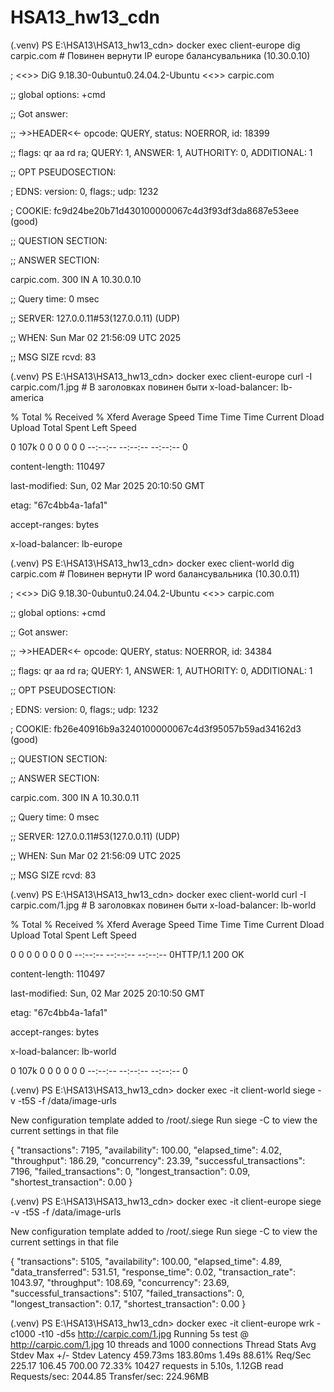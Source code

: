 #      HSA13_hw13_cdn




(.venv) PS E:\HSA13\HSA13_hw13_cdn> docker exec client-europe dig carpic.com  # Повинен вернути IP europe балансувальника (10.30.0.10)




; <<>> DiG 9.18.30-0ubuntu0.24.04.2-Ubuntu <<>> carpic.com

;; global options: +cmd

;; Got answer:

;; ->>HEADER<<- opcode: QUERY, status: NOERROR, id: 18399

;; flags: qr aa rd ra; QUERY: 1, ANSWER: 1, AUTHORITY: 0, ADDITIONAL: 1


;; OPT PSEUDOSECTION:

; EDNS: version: 0, flags:; udp: 1232

; COOKIE: fc9d24be20b71d430100000067c4d3f93df3da8687e53eee (good)

;; QUESTION SECTION:


;; ANSWER SECTION:

carpic.com.             300     IN      A       10.30.0.10


;; Query time: 0 msec

;; SERVER: 127.0.0.11#53(127.0.0.11) (UDP)

;; WHEN: Sun Mar 02 21:56:09 UTC 2025

;; MSG SIZE  rcvd: 83




(.venv) PS E:\HSA13\HSA13_hw13_cdn> docker exec client-europe curl -I carpic.com/1.jpg  # В заголовках повинен быти x-load-balancer: lb-america



  % Total    % Received % Xferd  Average   Speed   Time    Time     Time  Current
                                   Dload  Upload   Total   Spent    Left  Speed
                                 
  0  107k    0     0    0     0      0      0 --:--:-- --:--:-- --:--:--     0
  
content-length: 110497

last-modified: Sun, 02 Mar 2025 20:10:50 GMT

etag: "67c4bb4a-1afa1"

accept-ranges: bytes

x-load-balancer: lb-europe



(.venv) PS E:\HSA13\HSA13_hw13_cdn> docker exec client-world dig carpic.com  # Повинен вернути IP word балансувальника  (10.30.0.11)


; <<>> DiG 9.18.30-0ubuntu0.24.04.2-Ubuntu <<>> carpic.com

;; global options: +cmd

;; Got answer:

;; ->>HEADER<<- opcode: QUERY, status: NOERROR, id: 34384

;; flags: qr aa rd ra; QUERY: 1, ANSWER: 1, AUTHORITY: 0, ADDITIONAL: 1


;; OPT PSEUDOSECTION:

; EDNS: version: 0, flags:; udp: 1232

; COOKIE: fb26e40916b9a3240100000067c4d3f95057b59ad34162d3 (good)

;; QUESTION SECTION:


;; ANSWER SECTION:

carpic.com.             300     IN      A       10.30.0.11


;; Query time: 0 msec

;; SERVER: 127.0.0.11#53(127.0.0.11) (UDP)

;; WHEN: Sun Mar 02 21:56:09 UTC 2025

;; MSG SIZE  rcvd: 83





(.venv) PS E:\HSA13\HSA13_hw13_cdn> docker exec client-world curl -I carpic.com/1.jpg  # В заголовках повинен быти x-load-balancer: lb-world



  % Total    % Received % Xferd  Average   Speed   Time    Time     Time  Current
                                   Dload  Upload   Total   Spent    Left  Speed
                                 
  0     0    0     0    0     0      0      0 --:--:-- --:--:-- --:--:--     0HTTP/1.1 200 OK
  
content-length: 110497

last-modified: Sun, 02 Mar 2025 20:10:50 GMT

etag: "67c4bb4a-1afa1"

accept-ranges: bytes

x-load-balancer: lb-world


  0  107k    0     0    0     0      0      0 --:--:-- --:--:-- --:--:--     0
  


  

(.venv) PS E:\HSA13\HSA13_hw13_cdn> docker exec -it client-world siege -v -t5S -f /data/image-urls



New configuration template added to /root/.siege
Run siege -C to view the current settings in that file

{       "transactions":                         7195,
        "availability":                       100.00,
        "elapsed_time":                         4.02,
        "throughput":                         186.29,
        "concurrency":                         23.39,
        "successful_transactions":              7196,
        "failed_transactions":                     0,
        "longest_transaction":                  0.09,
        "shortest_transaction":                 0.00
}



(.venv) PS E:\HSA13\HSA13_hw13_cdn> docker exec -it client-europe siege -v -t5S -f /data/image-urls



New configuration template added to /root/.siege
Run siege -C to view the current settings in that file

{       "transactions":                         5105,
        "availability":                       100.00,
        "elapsed_time":                         4.89,
        "data_transferred":                   531.51,
        "response_time":                        0.02,
        "transaction_rate":                  1043.97,
        "throughput":                         108.69,
        "concurrency":                         23.69,
        "successful_transactions":              5107,
        "failed_transactions":                     0,
        "longest_transaction":                  0.17,
        "shortest_transaction":                 0.00
}


(.venv) PS E:\HSA13\HSA13_hw13_cdn> docker exec -it client-europe wrk -c1000 -t10 -d5s http://carpic.com/1.jpg
Running 5s test @ http://carpic.com/1.jpg
  10 threads and 1000 connections
  Thread Stats      Avg        Stdev       Max   +/- Stdev
    Latency       459.73ms    183.80ms    1.49s    88.61%
    Req/Sec       225.17      106.45      700.00     72.33%
  10427 requests in 5.10s, 1.12GB read
Requests/sec:   2044.85
Transfer/sec:    224.96MB



